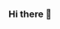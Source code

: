 ### Hi there 👋

<!--
**LilianaSepulveda/LilianaSepulveda** is a ✨ _special_ ✨ repository because its `README.md` (this file) appears on your GitHub profile.
I'm a Software Engineer passionate about expanding my knowledge 

- 🔭 I’m currently looking for a job
- 🌱 I’m currently learning more about Javascrip, CSS and React.
- 😄 I'm interested in front end development and videogame development because it allows me to face challenges and use my creativity.

  🌍 You can find me:
      - [Linkedin](https://www.linkedin.com/in/martha-liliana-sepulveda-lindarte/)
      - [twitter](https://twitter.com/LiliSepulveda13)
- 
- ⚡ Fun fact: Passionate about science and traveling. ✈ And of course cat lover!!😻
-->

